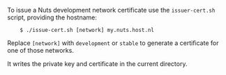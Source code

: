 To issue a Nuts development network certificate use the `issuer-cert.sh` script, providing the hostname:

```shell script
    $ ./issue-cert.sh [network] my.nuts.host.nl
```

Replace `[network]` with `development` or `stable` to generate a certificate for one of those networks.

It writes the private key and certificate in the current directory.
